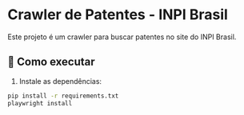 # Crawler de Patentes - INPI Brasil

Este projeto é um crawler para buscar patentes no site do INPI Brasil.

## 🚀 Como executar

1. Instale as dependências:

```bash
pip install -r requirements.txt
playwright install
